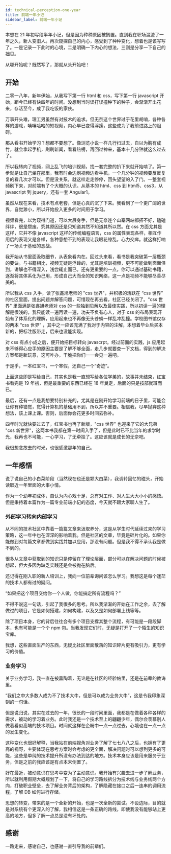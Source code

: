 ```yaml
---
id: technical-perception-one-year
title: 前端一年小记
sidebar_label: 前端一年小记
---
```


本想在 21 年初写段半年小记，但是因为种种原因被搁置。直到我在职场混迹了一年之久，新人变旧人。再次窥探自己的内心，感受到了种种变化，想着也是该写写了。一是记录一下此时的心境，二是明确一下内心的想法，三则是分享一下自己的拙见。

从哪开始呢？既然写了，那就从头开始吧！

## 开始

二零一八年，新年伊始，从我写下第一行 html 和 css，写下第一行 javascript 开始，距今已经有快四年的时间。没想到当时误打误撞种下的种子，会渐渐开出花来，存活至今，成了我吃饭的家伙。

万事开头难，理工男虽然有对技术的追求。但无奈这个世界过于花里胡哨，各种各样的游戏，嘻嘻哈哈的短视频，内心早已变得浮躁，这些成为了我前进路上的阻碍。

那从看书开始学习？想都不要想了。像浏览小说一样几行扫过去，自以为胸有成竹，就会拿起手机，刷刷新闻，看看热榜，再回过神来，基本十几分钟就这么过去了。

所以我转向了视频，网上乱飞的培训视频，找一套完整的扒下来就开始啃了。第一步就是让自己坐在那里，我有时会边刷视频边看手机，一个几分钟的视频要反反复复的看几次才可以。但是没关系，就这样走走停停，回头望望的入了门。一整套视频刷下来，对前端有了个大概的认识。从基本的 html、css 到 html5、css3，从 javascript 到 jquery，还有一套 Angular1。

虽然从现在来看，技术有点老套，但是心真的沉了下来。我看到了一个更广阔的世界，自觉渺小，所以开始投入更多的时间用于学习。

视频看完，以为窥得门道，可以大展身手，但是无奈连个山寨网站都搭不好，磕磕绊绊，很是颓废。究其原因还是只知道其然不知道其所以然。在 css 方面尤其是这样，它并不像 javascript 这样的传统编程语言，css 的属性表现各样，相互作用后的表现又是各样，各种意想不到的表现让我眼花缭乱，心力交瘁。就这样打响了一场关于基础的恶战。

我开始从书里面汲取细节，从表象看内在。回过头来看，看书是我突破第一层瓶颈的要诀。与书籍相比，视频无疑是浮躁的，尤其是培训视频，更不可能做到面面俱到，讲解也不得深入，浅尝辄止而已。还有更重要的一点，你可以通过基础书籍，逐渐将其体系化为己用，形成自己大而全的知识网络，这一点是视频不能够尽善尽美的。

所以我从 css 入手，读了张鑫旭老师的 "css 世界"，并积极的活跃在 “css 世界” 的社区里面，提出问题并解答问题，可惜现在再去看，社区已经关闭了。"css 世界" 里面满是张鑫旭老师对 css 的一些独到见解以及最佳实践，所以初读一遍的理解是很浅的，我只能读一遍再读一遍，功夫不负有心人，对于 css 的布局表现开始有了体系化的理解，应用起来也不再像无头苍蝇一样乱冲乱撞。学校图书馆仅存的两本 “css 世界” ，其中之一应该充满了我对于内容的注解，本想着毕业后买本新的，把标注版带走，后来也没能实现。

对 css 有点小成之后，便开始把目标转向 javascrpt。经过前面的实践，js 应用起来不够得心应手的原因主要是了解不够全面，走几步就要查一下文档，得到的解决方案都是新玩意，这可咋办，干脆把你们一一会见一遍吧。

于是乎，一本红宝书，一个寒假，还自己一个“奇迹”。

上面这些即是写给自己，其实也是我一直想写给各位学弟的，故事并未结束，红宝书看完是 19 年初，但是最重要的东西已经在 18 年奠定，后面的只是按部就班而已。

最后，还有一点是我想要特别补充的，尤其是在刚开始学习前端的日子里，可能会让你有种错觉，觉得计算机的基础用不到，所以并不重要。相信我，尽早抛弃这种想法，该上课上课。否则，后面你会花更多时间去弥补。

四年时光就快要过去了，红宝书也再了新版，"css 世界" 也迎来了它的大兄弟 "css 新世界"，这两本书我都在第一时间入手了，但是此时已不比当年的求学时光，我再也不可能，一心学习，了无牵挂了。这应该就是成长的无奈吧。

我很想念故去的时光，也很感激那年的自己。

## 一年感悟

说了说自己的小白菜阶段（当然现在也还是颗大白菜），我调转回忆的磁头，开始读取近一年里面的大事小情。

作为一个幼年初成体，自认为内心戏十足，总有对工作、对人生大大小小的感悟。但是秉持着本篇作为一篇专业前端小记的态度，今天就不跟大家聊人生了。

### 外部学习转向内部学习

从不同的技术社区中靠着一篇篇文章来汲取养分，这是从学生时代延续过来的学习策略，这一年中也在深深的影响着我。但是社区的文章，毕竟是碎片化的。如果你能做到对每篇文章都做到实践并加以应用，那没有问题。但是我不得不承认我是做不到的。

很多从文章中获取到的知识只是停留在了理论层面，部分可以在解决问题的时候被想起，但大多因为缺乏实践还是会被抛在脑后。

还记得在刚入职的新人培训上，我向一位前辈询问该怎么学习。我想这是每个迷茫的技术人都有过的疑问。

“如果把这个项目交给你一个人做，你能搞定所有流程吗？”

不得不说这一句话，引起了我很多的思考。所以我渐渐的开始在工作之余，去了解做过的项目，它是如何搭建，如何构建，以及又是如何部署上线等等。

除了项目本身，它的背后往往会有多个项目支撑其整个流程，有可能是一段段脚本，也有可能是一个个 npm 包。当我发现它们时，无疑是打开了一个陌生的知识宝库。

我想，这些直面生产的东西，无疑比社区里面散落的知识碎片更有吸引力，更有学习的价值。

### 业务学习

关于业务学习，我一直在被熏陶着，无论是在社区的经验帖里，还是在前辈的教诲里。

“我们之中大多数人成为不了技术大牛，但是可以成为业务大牛”，这是令我印象深刻的一句话。

但是说归说，其实在过去的一年，很长的一段时间里面，我都是在做着各种各样的需求，被动的学习着业务。此时我还是一个技术至上的翩翩少年，偶尔会羡慕别人做着看似高端的技术项目。时间就这样在企盼中一点一点过去，心境也在一点一点的发生变化。

这种变化也很好解释，当我站在前端视角对业务了解了七七八八之后，也拥有了更高的视野，主要体现在思考方案时会考虑的更全面，解决问题时可以想到更多的可能，这些是单纯的技术提升所没有办法到达的地方。技术本身应该是用来服务于业务，但是之前的我应该是有点本末倒置了。

好在最近，被动意识在思考中变为了主动意识。我开始有兴趣去进一步了解业务，所以就利用假期大概规划了一下，将自己的学习路线拆分为技术线与业务线两个方向，打破职业壁垒，去了解业务背后的架构，了解隐藏在接口之后一连串的调用流程，了解 DB 如何进行存储。

思想的转变，带来的是一个全新的开始，也是一次全新的尝试。不设边际，目的就是对系统有个更深入的了解，我相信这是一条正确的路线，即使我没有能够站上更高的地方，但多了解一点总是没有坏处的。

## 感谢

一路走来，感谢自己，也感谢一直引导我的前辈们。
